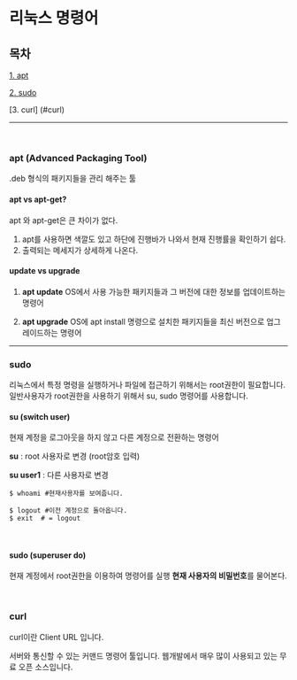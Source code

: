 # 리눅스 명령어

## 목차

[1. apt](#apt-advanced-packaging-tool)

[2. sudo](#sudo)

[3. curl] (#curl)



---

<br>

### apt (Advanced Packaging Tool)
.deb 형식의 패키지들을 관리 해주는 툴

#### apt vs apt-get?

apt 와 apt-get은 큰 차이가 없다.

1. apt를 사용하면 색깔도 있고 하단에 진행바가 나와서 현재 진행률을 확인하기 쉽다.
2. 출력되는 메세지가 상세하게 나온다.

#### update vs upgrade

1. **apt update**
OS에서 사용 가능한 패키지들과 그 버전에 대한 정보를 업데이트하는 명령어

2. **apt upgrade**
   OS에 apt install 명령으로 설치한 패키지들을 최신 버전으로 업그레이드하는 명령어




---

### sudo

리눅스에서 특정 명령을 실행하거나 파일에 접근하기 위해서는 root권한이 필요합니다.
일반사용자가 root권한을 사용하기 위해서 su, sudo 명령어를 사용합니다.

#### su (switch user)
현재 계정을 로그아웃을 하지 않고 다른 계정으로 전환하는 명령어

**su** : root 사용자로 변경 (root암호 입력)

**su user1** : 다른 사용자로 변경

```shell
$ whoami #현재사용자를 보여줍니다.

$ logout #이전 계정으로 돌아옵니다. 
$ exit  # = logout
```
<br>

#### sudo (superuser do)
현재 계정에서 root권한을 이용하여 명령어를 실행
**현재 사용자의 비밀번호**를 물어본다.


<br> 


### curl

curl이란 Client URL 입니다.

서버와 통신할 수 있는 커맨드 명령어 툴입니다. 웹개발에서 매우 많이 사용되고 있는 무료 오픈 소스입니다.